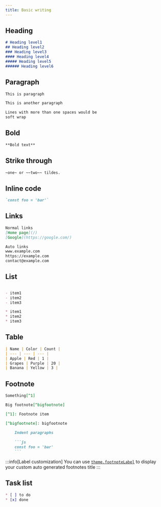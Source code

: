 ```yaml
---
title: Basic writing
---
```


## Heading

```md live
# Heading level1
## Heading level2
### Heading level3
#### Heading level4
##### Heading level5
###### Heading level6
```

## Paragraph

```md live
This is paragraph

This is another paragraph  

Lines with more than one spaces would be  
soft wrap
```

## Bold

```md live
**Bold text**
```

## Strike through

```md live
~one~ or ~~two~~ tildes.
```

## Inline code

```md live
`const foo = 'bar'`
```

## Links

```md live
Normal links  
[Home page](/)  
[Google](https://google.com/)

Auto links  
www.example.com  
https://example.com  
contact@example.com
```

## List

```md live

- item1
- item2
- item3

* item1
* item2
* item3
```

## Table

```md live
| Name | Color | Count |
| --- | --- | --- |
| Apple | Red | 1 |
| Grapes | Purple | 20 |
| Banana | Yellow | 3 |
```

## Footnote

````md live
Something[^1]

Big footnote[^bigfootnote]

[^1]: Footnote item

[^bigfootnote]: bigfootnote  
  
    Indent paragraphs
    
    ```js
    const foo = 'bar'
    ```
````

:::info[Label customization]
You can use [`theme.footnoteLabel`](/reference/vite-plugin/#ResolvedTheme) to display your custom auto generated footnotes title
:::

## Task list

```md live
* [ ] to do
* [x] done
```
